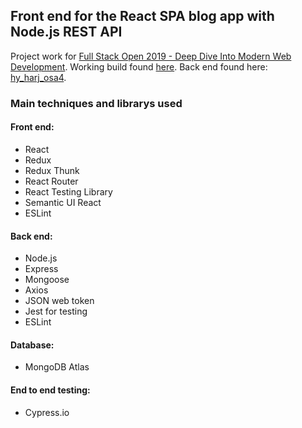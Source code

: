 ## Front end for the React SPA blog app with Node.js REST API

Project work for [Full Stack Open 2019 - Deep Dive Into Modern Web Development](https://fullstackopen.com/en/). 
Working build found [here](https://radiant-springs-39352.herokuapp.com/).
Back end found here: [hy_harj_osa4](https://github.com/jajulaht/hy_harj_osa4).

### Main techniques and librarys used

#### Front end:
- React
- Redux
- Redux Thunk
- React Router
- React Testing Library
- Semantic UI React
- ESLint

#### Back end:
- Node.js
- Express
- Mongoose
- Axios
- JSON web token
- Jest for testing
- ESLint

#### Database:
- MongoDB Atlas

#### End to end testing:
- Cypress.io